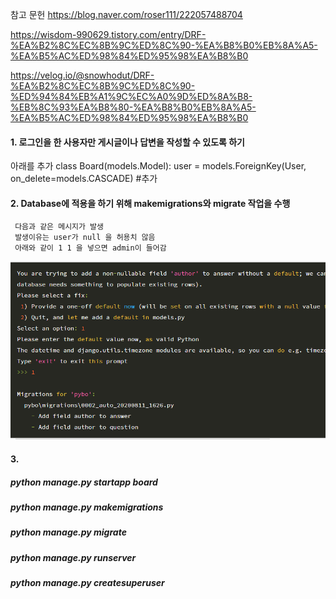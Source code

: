 참고 문헌
https://blog.naver.com/roser111/222057488704

https://wisdom-990629.tistory.com/entry/DRF-%EA%B2%8C%EC%8B%9C%ED%8C%90-%EA%B8%B0%EB%8A%A5-%EA%B5%AC%ED%98%84%ED%95%98%EA%B8%B0

https://velog.io/@snowhodut/DRF-%EA%B2%8C%EC%8B%9C%ED%8C%90-%ED%94%84%EB%A1%9C%EC%A0%9D%ED%8A%B8-%EB%8C%93%EA%B8%80-%EA%B8%B0%EB%8A%A5-%EA%B5%AC%ED%98%84%ED%95%98%EA%B8%B0

#### 1. 로그인을 한 사용자만 게시글이나 답변을 작성할 수 있도록 하기

아래를 추가
class Board(models.Model):
user = models.ForeignKey(User, on_delete=models.CASCADE) #추가

#### 2. Database에 적용을 하기 위해 makemigrations와 migrate 작업을 수행

```
 다음과 같은 메시지가 발생
 발생이유는 user가 null 을 허용치 않음
 아래와 같이 1 1 을 넣으면 admin이 들어감
```

![alt text](image-4.png)

#### 3.

##### python manage.py startapp board

##### python manage.py makemigrations

##### python manage.py migrate

##### python manage.py runserver

##### python manage.py createsuperuser
